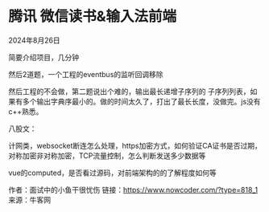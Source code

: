# 腾讯 微信读书&输入法前端

2024年8月26日

简要介绍项目，几分钟

然后2道题，一个工程的eventbus的监听回调移除

然后工程的不会做，第二题说出个难的，输出最长递增子序列的 子序列列表，如果有多个输出字典序最小的。做的时间太久了，打出了最长长度，没做完。js没有c++熟悉。

八股文：

计网类，websocket断连怎么处理，https加密方式，如何验证CA证书是否过期，对称加密非对称加密，TCP流量控制，怎么判断发送多少数据等

vue的computed，是否看过源码，对前端架构的的了解程度如何等

作者：面试中的小鱼干很忧伤
链接：https://www.nowcoder.com/?type=818_1
来源：牛客网
